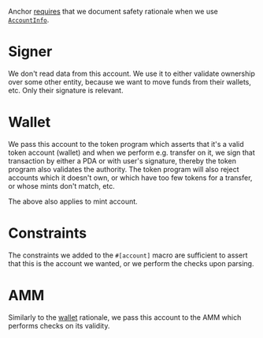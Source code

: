 Anchor [requires][anchor-issue-safety] that we document safety rationale when
we use [`AccountInfo`][account-info-anchor].

# Signer
We don't read data from this account. We use it to either validate ownership
over some other entity, because we want to move funds from their wallets, etc.
Only their signature is relevant.

# Wallet
We pass this account to the token program which asserts that it's a valid token
account (wallet) and when we perform e.g. transfer on it, we sign that
transaction by either a PDA or with user's signature, thereby the token program
also validates the authority.
The token program will also reject accounts which it doesn't own, or which have
too few tokens for a transfer, or whose mints don't match, etc.

The above also applies to mint account.

# Constraints
The constraints we added to the `#[account]` macro are sufficient to assert that
this is the account we wanted, or we perform the checks upon parsing.

# AMM
Similarly to the [wallet](#wallet) rationale, we pass this account to the AMM
which performs checks on its validity.

[anchor-issue-safety]: https://github.com/project-serum/anchor/issues/1387
[account-info-anchor]: https://docs.rs/anchor-lang/0.24.2/anchor_lang/prelude/struct.AccountInfo.html
